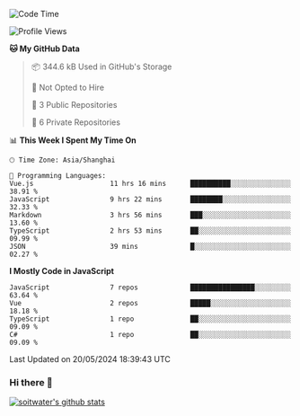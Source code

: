 <!--START_SECTION:waka-->
![Code Time](http://img.shields.io/badge/Code%20Time-3%2C480%20hrs%208%20mins-blue)

![Profile Views](http://img.shields.io/badge/Profile%20Views-0-blue)

**🐱 My GitHub Data** 

> 📦 344.6 kB Used in GitHub's Storage 
 > 
> 🚫 Not Opted to Hire
 > 
> 📜 3 Public Repositories 
 > 
> 🔑 6 Private Repositories 
 > 
📊 **This Week I Spent My Time On** 

```text
🕑︎ Time Zone: Asia/Shanghai

💬 Programming Languages: 
Vue.js                   11 hrs 16 mins      ██████████░░░░░░░░░░░░░░░   38.91 % 
JavaScript               9 hrs 22 mins       ████████░░░░░░░░░░░░░░░░░   32.33 % 
Markdown                 3 hrs 56 mins       ███░░░░░░░░░░░░░░░░░░░░░░   13.60 % 
TypeScript               2 hrs 53 mins       ██░░░░░░░░░░░░░░░░░░░░░░░   09.99 % 
JSON                     39 mins             █░░░░░░░░░░░░░░░░░░░░░░░░   02.27 % 
```

**I Mostly Code in JavaScript** 

```text
JavaScript               7 repos             ████████████████░░░░░░░░░   63.64 % 
Vue                      2 repos             █████░░░░░░░░░░░░░░░░░░░░   18.18 % 
TypeScript               1 repo              ██░░░░░░░░░░░░░░░░░░░░░░░   09.09 % 
C#                       1 repo              ██░░░░░░░░░░░░░░░░░░░░░░░   09.09 % 
```




 Last Updated on 20/05/2024 18:39:43 UTC
<!--END_SECTION:waka-->

### Hi there 👋
[![soitwater's github stats](https://github-readme-stats.vercel.app/api?username=soitwater)](https://github.com/soitwater/github-readme-stats)
